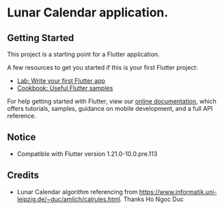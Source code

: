 # Lunar Calendar application.

## Getting Started

This project is a starting point for a Flutter application.

A few resources to get you started if this is your first Flutter project:

- [Lab: Write your first Flutter app](https://flutter.dev/docs/get-started/codelab)
- [Cookbook: Useful Flutter samples](https://flutter.dev/docs/cookbook)

For help getting started with Flutter, view our
[online documentation](https://flutter.dev/docs), which offers tutorials,
samples, guidance on mobile development, and a full API reference.

## Notice
- Compatible with Flutter version 1.21.0-10.0.pre.113

## Credits
- Lunar Calendar algorithm referencing from https://www.informatik.uni-leipzig.de/~duc/amlich/calrules.html. Thanks Ho Ngoc Duc
